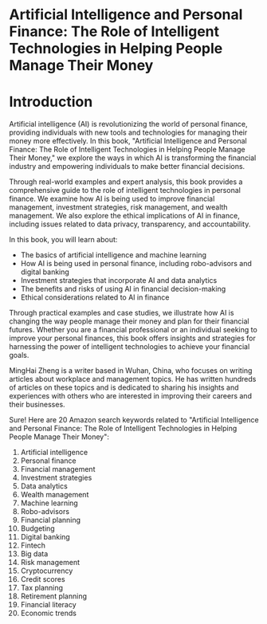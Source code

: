 # Artificial Intelligence and Personal Finance: The Role of Intelligent Technologies in Helping People Manage Their Money

# Introduction

Artificial intelligence (AI) is revolutionizing the world of personal finance, providing individuals with new tools and technologies for managing their money more effectively. In this book, "Artificial Intelligence and Personal Finance: The Role of Intelligent Technologies in Helping People Manage Their Money," we explore the ways in which AI is transforming the financial industry and empowering individuals to make better financial decisions.

Through real-world examples and expert analysis, this book provides a comprehensive guide to the role of intelligent technologies in personal finance. We examine how AI is being used to improve financial management, investment strategies, risk management, and wealth management. We also explore the ethical implications of AI in finance, including issues related to data privacy, transparency, and accountability.

In this book, you will learn about:

* The basics of artificial intelligence and machine learning
* How AI is being used in personal finance, including robo-advisors and digital banking
* Investment strategies that incorporate AI and data analytics
* The benefits and risks of using AI in financial decision-making
* Ethical considerations related to AI in finance

Through practical examples and case studies, we illustrate how AI is changing the way people manage their money and plan for their financial futures. Whether you are a financial professional or an individual seeking to improve your personal finances, this book offers insights and strategies for harnessing the power of intelligent technologies to achieve your financial goals.

MingHai Zheng is a writer based in Wuhan, China, who focuses on writing articles about workplace and management topics. He has written hundreds of articles on these topics and is dedicated to sharing his insights and experiences with others who are interested in improving their careers and their businesses.



Sure! Here are 20 Amazon search keywords related to "Artificial Intelligence and Personal Finance: The Role of Intelligent Technologies in Helping People Manage Their Money":

1. Artificial intelligence
2. Personal finance
3. Financial management
4. Investment strategies
5. Data analytics
6. Wealth management
7. Machine learning
8. Robo-advisors
9. Financial planning
10. Budgeting
11. Digital banking
12. Fintech
13. Big data
14. Risk management
15. Cryptocurrency
16. Credit scores
17. Tax planning
18. Retirement planning
19. Financial literacy
20. Economic trends

